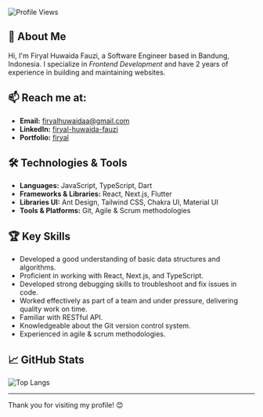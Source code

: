 
![Profile Views](https://komarev.com/ghpvc/?username=firyalhfz&style=flat-square)

## 👋 About Me

 Hi, I'm Firyal Huwaida Fauzi, a Software Engineer based in Bandung, Indonesia. I specialize in *Frontend Development* and have 2 years of experience in building and maintaining websites.


## 📫 Reach me at:

- **Email:** [firyalhuwaidaa@gmail.com](mailto:firyalhuwaidaa@gmail.com)
- **LinkedIn:** [firyal-huwaida-fauzi](https://www.linkedin.com/in/firyal-huwaida-fauzi)
- **Portfolio:** [firyal](http://firyal.vercel.app)


## 🛠️ Technologies & Tools

- **Languages:** JavaScript, TypeScript, Dart
- **Frameworks & Libraries:** React, Next.js, Flutter
- **Libraries UI:** Ant Design, Tailwind CSS, Chakra UI, Material UI
- **Tools & Platforms:** Git, Agile & Scrum methodologies


## 🏆 Key Skills

- Developed a good understanding of basic data structures and algorithms.
- Proficient in working with React, Next.js, and TypeScript.
- Developed strong debugging skills to troubleshoot and fix issues in code.
- Worked effectively as part of a team and under pressure, delivering quality work on time.
- Familiar with RESTful API.
- Knowledgeable about the Git version control system.
- Experienced in agile & scrum methodologies.

## 📈 GitHub Stats

![Top Langs](https://github-readme-stats.vercel.app/api/top-langs/?username=firyalhfz&layout=compact&theme=radical)

---

Thank you for visiting my profile! 😊
